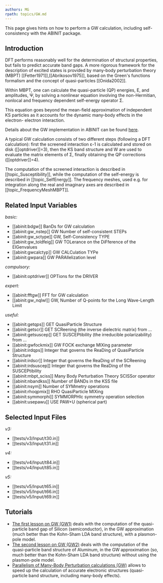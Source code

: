 ```yaml
---
authors: MG
rpath: topics/GW.md
---
```

<!--
This file is automatically generated by mksite.py. All changes will be lost.
Change the input yaml files or the python code
-->

This page gives hints on how to perform a GW calculation, including self-consistency with the ABINIT package.

## Introduction

DFT performs reasonably well for the determination of structural properties,
but fails to predict accurate band gaps. A more rigorous framework for the
description of excited states is provided by many-body perturbation theory
(MBPT) [[Fetter1971]],[[Abrikosov1975]], based on the Green's functions
formalism and the concept of quasi-particles [[Onida2002]].

Within MBPT, one can calculate the quasi-particle (QP) energies, E, and
amplitudes, Ψ, by solving a nonlinear equation involving the non-Hermitian,
nonlocal and frequency dependent self-energy operator Σ.

This equation goes beyond the mean-field approximation of independent KS
particles as it accounts for the dynamic many-body effects in the electron-
electron interaction.

Details about the GW implementation in ABINIT can be found
[here](../../theory/generated_files/theorydoc_mbt.html).

A typical GW calculation consists of two different steps (following a DFT
calculation): first the screened interaction ε-1 is calculated and stored on
disk ([[optdriver]]=3), then the KS band structure and W are used to evaluate
the matrix elements of Σ, finally obtaining the QP corrections
([[optdriver]]=4).

The computation of the screened interaction is described in
[[topic_Susceptibility]], while the computation of the self-energy is
described in [[topic_SelfEnergy]]. The frequency meshes, used e.g. for
integration along the real and imaginary axes are described in
[[topic_FrequencyMeshMBPT]].



## Related Input Variables

*basic:*

- [[abinit:bdgw]]  BanDs for GW calculation
- [[abinit:gw_nstep]]  GW Number of self-consistent STEPs
- [[abinit:gw_sctype]]  GW, Self-Consistency TYPE
- [[abinit:gw_toldfeig]]  GW TOLerance on the DiFference of the EIGenvalues
- [[abinit:gwcalctyp]]  GW CALCulation TYPe
- [[abinit:gwpara]]  GW PARAllelization level
 
*compulsory:*

- [[abinit:optdriver]]  OPTions for the DRIVER
 
*expert:*

- [[abinit:fftgw]]  FFT for GW calculation
- [[abinit:gw_nqlwl]]  GW, Number of Q-points for the Long Wave-Length Limit
 
*useful:*

- [[abinit:getqps]]  GET QuasiParticle Structure
- [[abinit:getscr]]  GET SCReening (the inverse dielectric matrix) from ...
- [[abinit:getsuscep]]  GET SUSCEPtibility (the irreducible polarizability) from ...
- [[abinit:gwfockmix]]  GW FOCK exchange MIXing parameter
- [[abinit:irdqps]]  Integer that governs the ReaDing of QuasiParticle Structure
- [[abinit:irdscr]]  Integer that governs the ReaDing of the SCReening
- [[abinit:irdsuscep]]  Integer that governs the ReaDing of the SUSCEPtibility
- [[abinit:mbpt_sciss]]  Many Body Perturbation Theory SCISSor operator
- [[abinit:nbandkss]]  Number of BANDs in the KSS file
- [[abinit:nsym]]  Number of SYMmetry operations
- [[abinit:rhoqpmix]]  RHO QuasiParticle MIXing
- [[abinit:symmorphi]]  SYMMORPHIc symmetry operation selection
- [[abinit:usepawu]]  USE PAW+U (spherical part)
 

## Selected Input Files

*v3:*

- [[tests/v3/Input/t30.in]]
- [[tests/v3/Input/t31.in]]
 
*v4:*

- [[tests/v4/Input/t84.in]]
- [[tests/v4/Input/t85.in]]
 
*v5:*

- [[tests/v5/Input/t65.in]]
- [[tests/v5/Input/t66.in]]
- [[tests/v5/Input/t69.in]]
 

## Tutorials

* [The first lesson on GW (GW1)](../../tutorial/generated_files/lesson_gw1.html) deals with the computation of the quasi-particle band gap of Silicon (semiconductor), in the GW approximation (much better than the Kohn-Sham LDA band structure), with a plasmon-pole model. 
* [The second lesson on GW (GW2)](../../tutorial/generated_files/lesson_gw2.html) deals with the computation of the quasi-particle band structure of Aluminum, in the GW approximation (so, much better than the Kohn-Sham LDA band structure) without using the plasmon-pole model. 
* [Parallelism of Many-Body Perturbation calculations (GW)](../../tutorial/generated_files/lesson_paral_mbt.html) allows to speed up the calculation of accurate electronic structures (quasi-particle band structure, including many-body effects).

